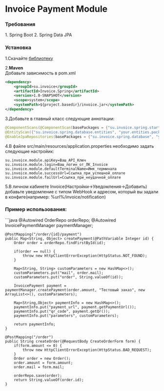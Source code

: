 <h1>Invoice Payment Module</h1>

<h3>Требования</h3>
1. Spring Boot
2. Spring Data JPA

<h3>Установка</h3>

1.Скачайте [библиотеку](https://github.com/Invoice-LLC/Invoice.SDK.Spring/raw/master/invoice.jar)

2.**Maven**<br>
Добавьте зависимость в pom.xml
```xml
<dependency>
    <groupId>su.invoice</groupId>
    <artifactId>Invoice.Spring</artifactId>
    <version>1.0-SNAPSHOT</version>
    <scope>system</scope>
    <systemPath>${project.basedir}/invoice.jar</systemPath>
</dependency>
```
3.Добавьте в главный класс следующие аннотации:
```java
@ComponentScans(@ComponentScan(basePackages = {"su.invoice.spring.starter", "su.invoice.spring.controllers"}))
@EntityScan({"su.invoice.spring.database.entities", "your.entities.package"})
@EnableJpaRepositories(basePackages = {"su.invoice.spring.database", "your.repos.package"})
```
4.В файле src/main/resources/application.properties необходимо задать следующие настройик:
```
su.invoice.module.apiKey=Ваш_API_Ключ
su.invoice.module.login=Ваш_логин_от_ЛК_Invoice
su.invoice.module.defaultTerminalName=Имя_терминала
su.invoice.module.successUrl=Ссылка_при_успешной_оплате
su.invoice.module.failUrl=Ссылка_при_неудачной_оплате
```
5.В личном кабинете Invoice(Настройки->Уведомления->Добавить) добавьте уведомление с типом WebHook и адресом, который вы задали в конфиге(например: %url%/invoice/notification)

<h3>Пример использования:</h3>
```java
    @Autowired
    OrderRepo orderRepo;
    @Autowired
    InvoicePaymentManager paymentManager;

    @PostMapping("/order/{id}/payment")
    public Map<String, Object> createPayment(@PathVariable Integer id) {
        Order order = orderRepo.findFirstById(id);

        if(order == null) {
            throw new HttpClientErrorException(HttpStatus.NOT_FOUND);
        }

        Map<String, String> customParameters = new HashMap<>();
        customParameters.put("mail", order.mail);
        customParameters.put("order", String.valueOf(id));

        InvoicePayment payment = paymentManager.createPayment(order.amount, "Тестовый заказ", new ArrayList<>(), customParameters);

        Map<String,Object> paymentInfo = new HashMap<>();
        paymentInfo.put("payment_url", payment.getPaymentUrl());
        paymentInfo.put("qr_code", payment.getQr());
        paymentInfo.put("parameters", customParameters);

        return paymentInfo;
    }

    @PostMapping("/order")
    public String createOrder(@RequestBody CreateOrderForm form) {
        if(form.amount <= 0) {
            throw new HttpClientErrorException(HttpStatus.BAD_REQUEST);
        }
        Order order = new Order();
        order.amount = form.amount;
        order.mail = form.mail;

        orderRepo.save(order);
        return String.valueOf(order.id);
    }
```
